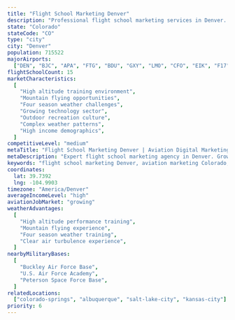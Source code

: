 ```yaml
---
title: "Flight School Marketing Denver"
description: "Professional flight school marketing services in Denver. Help your aviation academy succeed in Colorado's high-altitude aviation training environment with expert digital marketing."
state: "Colorado"
stateCode: "CO"
type: "city"
city: "Denver"
population: 715522
majorAirports:
  ["DEN", "BJC", "APA", "FTG", "BDU", "GXY", "LMO", "CFO", "EIK", "F17"]
flightSchoolCount: 15
marketCharacteristics:
  [
    "High altitude training environment",
    "Mountain flying opportunities",
    "Four season weather challenges",
    "Growing technology sector",
    "Outdoor recreation culture",
    "Complex weather patterns",
    "High income demographics",
  ]
competitiveLevel: "medium"
metaTitle: "Flight School Marketing Denver | Aviation Digital Marketing Colorado"
metaDescription: "Expert flight school marketing agency in Denver. Grow your Colorado aviation academy with proven digital marketing strategies in the Mile High City."
keywords: "flight school marketing Denver, aviation marketing Colorado, pilot training marketing Denver, flight school SEO Denver, aviation advertising Colorado"
coordinates:
  lat: 39.7392
  lng: -104.9903
timezone: "America/Denver"
averageIncomeLevel: "high"
aviationJobMarket: "growing"
weatherAdvantages:
  [
    "High altitude performance training",
    "Mountain flying experience",
    "Four season weather training",
    "Clear air turbulence experience",
  ]
nearbyMilitaryBases:
  [
    "Buckley Air Force Base",
    "U.S. Air Force Academy",
    "Peterson Space Force Base",
  ]
relatedLocations:
  ["colorado-springs", "albuquerque", "salt-lake-city", "kansas-city"]
priority: 6
---
```

